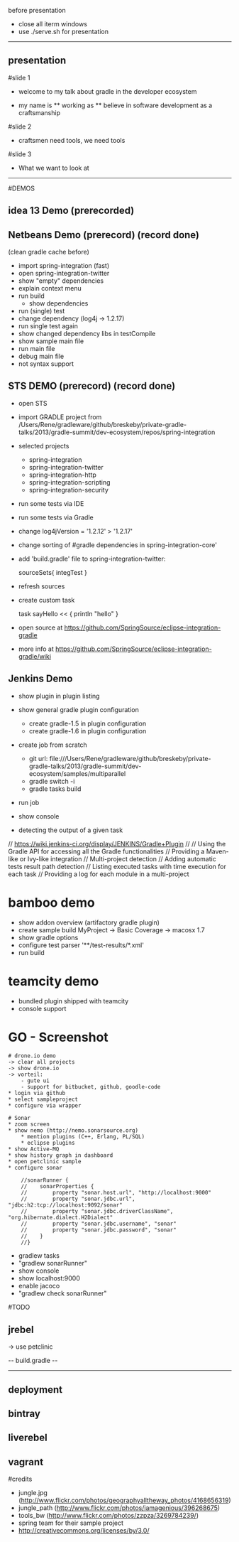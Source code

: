 before presentation
- close all iterm windows
- use ./serve.sh for presentation

---------------
presentation
---------------
#slide 1
* welcome to my talk about gradle in the developer ecosystem

* my name is
** working as
** believe in software development as a craftsmanship

#slide 2

* craftsmen need tools, we need tools
	
#slide 3

* What we want to look at

---------------

#DEMOS

## idea 13 Demo (prerecorded)

## Netbeans Demo (prerecord) (record done)
(clean gradle cache before)

* import spring-integration (fast)
* open spring-integration-twitter
* show "empty" dependencies
* explain context menu
* run build
	* show dependencies
* run (single) test
* change dependency (log4j -> 1.2.17)
* run single test again
* show changed dependency libs in testCompile
* show sample main file
* run main file
* debug main file
* not syntax support

## STS DEMO (prerecord)  (record done)

* open STS
* import GRADLE project from /Users/Rene/gradleware/github/breskeby/private-gradle-talks/2013/gradle-summit/dev-ecosystem/repos/spring-integration


* selected projects
	- spring-integration
	- spring-integration-twitter
	- spring-integration-http
	- spring-integration-scripting
	- spring-integration-security
	
* run some tests via IDE
* run some tests via Gradle
* change log4jVersion = '1.2.12' > '1.2.17'
* change sorting of #gradle dependencies in spring-integration-core'
* add 'build.gradle' file to spring-integration-twitter:

    sourceSets{
	    integTest
    }

* refresh sources

* create custom task

    task sayHello << {
        println "hello"
    }

* open source at https://github.com/SpringSource/eclipse-integration-gradle
* more info at https://github.com/SpringSource/eclipse-integration-gradle/wiki


## Jenkins Demo

* show plugin in plugin listing
* show general gradle plugin configuration
	* create gradle-1.5 in plugin configuration
	* create gradle-1.6 in plugin configuration
	
* create job from scratch
	* git url: file:///Users/Rene/gradleware/github/breskeby/private-gradle-talks/2013/gradle-summit/dev-ecosystem/samples/multiparallel
	* gradle switch -i
	* gradle tasks build
 
* run job
* show console
* detecting the output of a given task

// https://wiki.jenkins-ci.org/display/JENKINS/Gradle+Plugin
//
// Using the Gradle API for accessing all the Gradle functionalities
// Providing a Maven-like or Ivy-like integration
// 		Multi-project detection
// 		Adding automatic tests result path detection
// 		Listing executed tasks with time execution for each task
// 		Providing a log for each module in a multi-project

# bamboo demo

* show addon overview (artifactory gradle plugin)
* create sample build
MyProject -> Basic Coverage -> macosx 1.7
* show gradle options
* configure test parser
	'**/test-results/*.xml'
* run build

# teamcity demo
* bundled plugin shipped with teamcity 
* console support

# GO - Screenshot


	# drone.io demo
	-> clear all projects
	-> show drone.io
	-> vorteil:
		- gute ui
		- support for bitbucket, github, goodle-code
	* login via github
	* select sampleproject
	* configure via wrapper

	# Sonar
	* zoom screen
	* show nemo (http://nemo.sonarsource.org)
		* mention plugins (C++, Erlang, PL/SQL)
		* eclipse plugins
	* show Active-MQ
	* show history graph in dashboard
	* open petclinic sample
	* configure sonar

	    //sonarRunner {
	    //    sonarProperties {
	    //        property "sonar.host.url", "http://localhost:9000"
	    //        property "sonar.jdbc.url", "jdbc:h2:tcp://localhost:9092/sonar"
	    //        property "sonar.jdbc.driverClassName", "org.hibernate.dialect.H2Dialect"
	    //        property "sonar.jdbc.username", "sonar"
	    //        property "sonar.jdbc.password", "sonar"
	    //    }
	    //}

* gradlew tasks
* "gradlew sonarRunner"
* show console
* show localhost:9000
* enable jacoco
* "gradlew check sonarRunner"

#TODO

## jrebel
-> use petclinic

-- build.gradle --

------------------


## deployment
## bintray
## liverebel
## vagrant

#credits
* jungle.jpg (http://www.flickr.com/photos/geographyalltheway_photos/4168656319)
* jungle_path (http://www.flickr.com/photos/iamagenious/396268675)
* tools_bw (http://www.flickr.com/photos/zzpza/3269784239/)
* spring team for their sample project
* http://creativecommons.org/licenses/by/3.0/